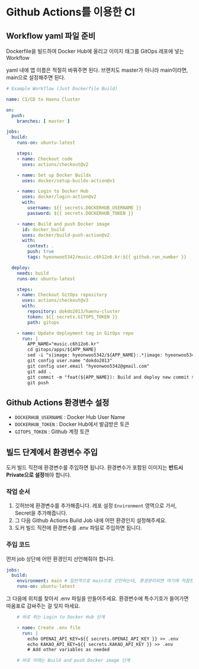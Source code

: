 # Github Actions를 이용한 CI

## Workflow yaml 파일 준비
Dockerfile을 빌드하여 Docker Hub에 올리고 이미지 태그를 GitOps 레포에 넣는 Workflow

yaml 내에 앱 이름은 적절히 바꿔주면 된다. 브랜치도 master가 아니라 main이라면, main으로 설정해주면 된다.
```yaml
# Example Workflow (Just Dockerfile Build)

name: CI/CD to Haenu Cluster

on:
  push:
    branches: [ master ]

jobs:
  build:
    runs-on: ubuntu-latest

    steps:
    - name: Checkout code
      uses: actions/checkout@v2

    - name: Set up Docker Buildx
      uses: docker/setup-buildx-action@v1

    - name: Login to Docker Hub
      uses: docker/login-action@v2
      with:
        username: ${{ secrets.DOCKERHUB_USERNAME }}
        password: ${{ secrets.DOCKERHUB_TOKEN }}

    - name: Build and push Docker image
      id: docker_build
      uses: docker/build-push-action@v2
      with:
        context: .
        push: true
        tags: hyeonwoo5342/music.c6h12o6.kr:${{ github.run_number }}

  deploy:
    needs: build
    runs-on: ubuntu-latest

    steps:
    - name: Checkout GitOps repository
      uses: actions/checkout@v3
      with:
        repository: dokdo2013/haenu-cluster
        token: ${{ secrets.GITOPS_TOKEN }}
        path: gitops

    - name: Update deployment tag in GitOps repo
      run: |
        APP_NAME="music.c6h12o6.kr"
        cd gitops/apps/${APP_NAME}
        sed -i "s|image: hyeonwoo5342/${APP_NAME}:.*|image: hyeonwoo5342/${APP_NAME}:${{ github.run_number }}|g" deployment.yaml
        git config user.name "dokdo2013"
        git config user.email "hyeonwoo5342@gmail.com"
        git add .
        git commit -m "feat(${APP_NAME}): Build and deploy new commit ${{ github.run_number }}"
        git push
```

## Github Actions 환경변수 설정
- `DOCKERHUB_USERNAME` : Docker Hub User Name
- `DOCKERHUB_TOKEN` : Docker Hub에서 발급받은 토큰
- `GITOPS_TOKEN` : Github 계정 토큰

## 빌드 단계에서 환경변수 주입
도커 빌드 직전에 환경변수를 주입하면 됩니다. 환경변수가 포함된 이미지는 **반드시 Private으로 설정**해야 합니다.

### 작업 순서
1. 깃허브에 환경변수를 추가해줍니다. 레포 설정 `Environment` 영역으로 가서, Secret을 추가해줍니다.
2. 그 다음 Github Actions Build Job 내에 어떤 환경인지 설정해주세요.
3. 도커 빌드 직전에 환경변수를 .env 파일로 주입하면 됩니다.

### 주입 코드
먼저 job 상단에 어떤 환경인지 선언해줘야 합니다.
```yaml
jobs:
  build:
    environment: main # 일반적으로 main으로 선언하는데, 환경분리되면 여기에 적절한 값을 넣어주세요
    runs-on: ubuntu-latest
```
그 다음에 위치를 찾아서 .env 파일을 만들어주세요. 환경변수에 특수기호가 들어가면 따옴표로 감싸주는 걸 잊지 마세요.
```yaml
    # 바로 위는 Login to Docker Hub 단계

    - name: Create .env file
      run: |
        echo OPENAI_API_KEY=${{ secrets.OPENAI_API_KEY }} >> .env
        echo KAKAO_API_KEY=${{ secrets.KAKAO_API_KEY }} >> .env
        # Add other variables as needed

    # 바로 아래는 Build and push Docker image 단계
```
